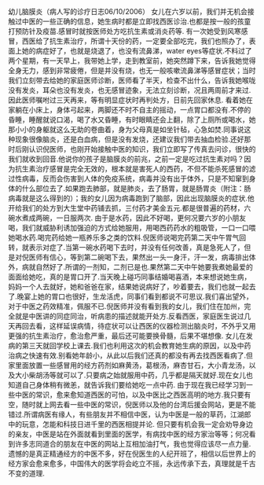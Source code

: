 幼儿脑膜炎（病人写的诊疗日志06/10/2006）
女儿在六岁以前，我们并无机会接触过中医的一些正确的信息，她生病时都是立即找西医诊治.也都是按一般的孩童打预防针及疫苗.感冒时就按医师处方吃抗生素或消炎药等.
有一次她受到风寒感冒，西医给了抗生素治疗，所谓十天份的药，一定要全部吃完，我们也照办了，表面上她的病症好了，也就是烧退了，也没有流鼻涕，water eyes等症状.不料过了两个星期，有一天早上，我带她上学，走到教室前，她突然蹲下来，告诉我她觉得全身无力，感到非常疲倦，但是并没有烧，也无一般咳嗽流鼻涕等感冒症状；当时我们立刻带去给她的家庭医师诊断，医师看了半天，检查不出什么，告诉我她喉咙没有发炎，耳朵也没有发炎，也无感冒迹象，无法立刻诊断，况且两周前才来过.因此医师嘱咐过三天再来，等有明显症状时再判处方，日前先回家休息.
看着她在家躺在小床上，身体弓起来，两脚还不时不自主的摇动，一点胃口都没有.不停的昏睡，睡醒就说口渴，喝了水又昏睡，有时眼睛还会上翻，除了上厕所或喝水，她那小小的身躯就这么无助的卷曲着，身为父母真是如坐针毡，心急如焚.同事说这种现象很像脑炎，还是白血病，但是没有发烧，还建议我们带去抽血检验.还好那时后刚认识倪医师，也刚开始接触中医的知识，我们立即写了传真去问诊，很快的我们就收到回音.他说你的孩子是脑膜炎的前兆，之前一定是吃过抗生素对吗？因为抗生素治疗感冒是完全无效的，根本就是害死人的西药，不但不能杀死感冒的滤过性病毒，反而会伤害到人体的免疫系统，病毒并没有出于体外，只是不知窜到身体的什么部位去了.如果跑去肺部，就是肺炎，去了肠胃，就是肠胃炎（附注：肠病毒就是这么得到的）；我的女儿因为病毒跑到了脑部，因此出现脑膜炎的症状.他开给我们的处方到大生堂中药铺去抓，三付药才美金五元.都是很普遍的药材，六碗水煮成两碗，一日服两次.
由于是水药，因此不好喝，更何况要六岁的小朋友喝，我们就威胁利诱加强迫的方式给她服用，用喝西药药水的粗吸管，一口一口喂她喝水药.喝完药给她一瓶养乐多之类的饮料.倪医师说喝完药第二天中午胃气回转，就表示对症了.当第一碗水药喝下去时，并没有任何改善，真是急死人了，但是对倪医师有信心，等到第二碗喝下去，果然出一头一身汗，汗一发，病毒排出体外，病就自然好了.所谓的一剂知，二剂已是也.果然第二天中午她要我煮她最爱的面面给她吃，真的是胃口开了.当天晚上碰巧同事结婚喝喜酒，本来想说她生病，妈妈一个人去就好，她和爸爸在家，结果她说病好了，吵着要去，我们也就一起去了.晚宴上她的胃口也很好，生龙活虎，同事们看到都说不可思议.我们喜出望外，对于中医之药效精准，佩服不已.倪医师并没有看到我的女儿，我们住在加州，完全就是中医讲的同症同治，听病患的描述就能开处方.反看西医，家庭医生说过几天再回去看，这样延误病情，待症状可以让西医的仪器检测出脑炎时，不外乎又用更强的抗生素治疗，愈治愈严重，最后还可能要换骨髓，后果不堪想像.
女儿在发病的第三天就回学校上课去.我们也利用这次的机会教育她生病的原因，以及中药治病之快速有效.别看她年龄小，从此以后我们还真的都没有再去找西医看病了.但家里面放置一些感冒用的经方药剂如麻黄汤，葛根汤，麻杏甘石，大小青龙汤，以及大小柴胡汤等就可以了.只要病之始就服用中药，几乎都是隔天就好.现在女儿也知道自己身体稍有微恙，就告诉我们要给她吃一点中药.
由于现在我已经学习到一些中医的常识，愈来愈知道西医的可怕，以及中医比之西医高明的地方.我只要有空，随时就上网去看一些中医的常识，倪医师以及他的台湾后援会网站，更是不能错过.所谓病医有缘人，有些朋友并不相信中医，认为中医是一般的草药，江湖郎中的玩意，怎能和科技日进千里的西医相提并论. 但只要有机会我一定会劝导身边的亲友，中医是站在外面就看到里面的医学，有病找中医的经方家治等等；何况看到许多志同道合的朋友在中医的网站上互相加油打气，我也觉得应该尽一点力量.
遗憾的是真正精通经方的中医不多，好在倪医生的人纪开班了，相信以后世界上的经方家会愈来愈多，中国伟大的医学将会屹立不摇，永远传承下去，真理就是千古不变的道理.